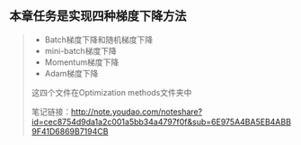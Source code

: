## 本章任务是实现四种梯度下降方法
> * Batch梯度下降和随机梯度下降
> * mini-batch梯度下降
> * Momentum梯度下降
> * Adam梯度下降
> 
> 这四个文件在Optimization methods文件夹中
>
> 笔记链接：http://note.youdao.com/noteshare?id=cec8754d9da1a2c001a5bb34a4797f0f&sub=6E975A4BA5EB4ABB9F41D6869B7194CB
